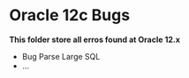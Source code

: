 # Oracle 12c Bugs


**This folder store all erros found at Oracle 12.x**

*   Bug Parse Large SQL 
*   ...
